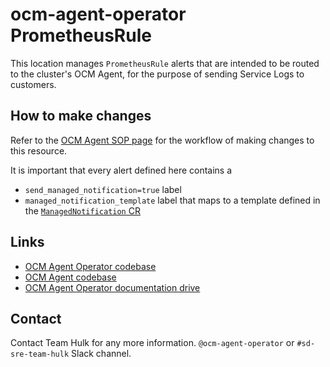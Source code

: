 # ocm-agent-operator PrometheusRule

This location manages `PrometheusRule` alerts that are intended to be routed to the cluster's OCM Agent, for the purpose of sending Service Logs to customers.


## How to make changes

Refer to the [OCM Agent SOP page](https://github.com/openshift/ops-sop/tree/master/v4/knowledge_base/ocm-agent.md) for the workflow of making changes to this resource.

It is important that every alert defined here contains a
- `send_managed_notification=true` label
- `managed_notification_template` label that maps to a template defined in the [`ManagedNotification` CR](../../ocm-agent-operator-managednotifications/10-managednotifications-cr.yaml)

## Links

- [OCM Agent Operator codebase](https://github.com/openshift/ocm-agent-operator)
- [OCM Agent codebase](https://github.com/openshift/ocm-agent)
- [OCM Agent Operator documentation drive](https://drive.google.com/drive/folders/1TsWeNHGDvyZJTtnmipFPrf8lx3SMhaat?usp=sharing)

## Contact

Contact Team Hulk for any more information.
`@ocm-agent-operator` or `#sd-sre-team-hulk` Slack channel.
